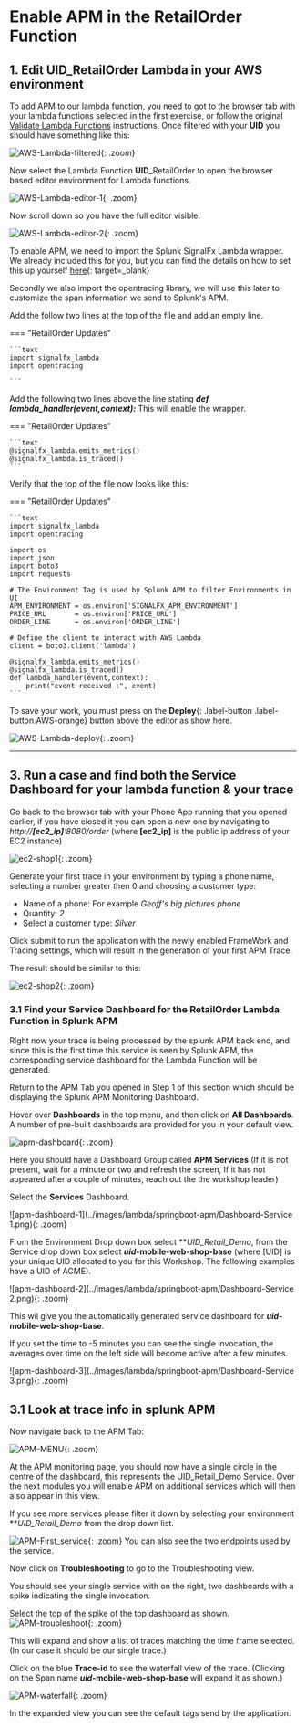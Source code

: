 # Enable APM in the RetailOrder Function

## 1. Edit UID_RetailOrder Lambda in your AWS environment

To add APM to our lambda function, you need to got to the browser tab with your lambda functions selected in  the first exercise, or follow the original [Validate Lambda Functions](../initial_run_env/#1-validate-availability-of-lambda-functions) instructions. Once filtered with your **UID** you should have something like this:

![AWS-Lambda-filtered](../images/lambda/retailorder/functions-lambda-selected.png){: .zoom}

Now select the Lambda Function **UID**_RetailOrder to open the browser based editor environment for Lambda functions.

![AWS-Lambda-editor-1](../images/lambda/retailorder/retailorderedit-1.png){: .zoom}

Now scroll down so you have the full editor visible.

![AWS-Lambda-editor-2](../images/lambda/retailorder/retailorderedit-2.png){: .zoom}

To enable APM, we need to import the Splunk SignalFx Lambda wrapper. We already included this for you, but you can find the details on how to set this up yourself [here](https://github.com/signalfx/lambda-python){: target=_blank}

Secondly we also import the opentracing library, we will use this later to customize the span information we send to Splunk's APM.

Add the follow two lines at the top of the file and add an empty line.

=== "RetailOrder Updates"

    ```text
    import signalfx_lambda
    import opentracing

    ```

Add the following two lines above the line stating ***def lambda_handler(event,context):*** This will enable the wrapper.

=== "RetailOrder Updates"

    ```text
    @signalfx_lambda.emits_metrics()
    @signalfx_lambda.is_traced()
    ```

Verify that the top of the file now looks like this:

=== "RetailOrder Updates"

    ```text
    import signalfx_lambda
    import opentracing

    import os
    import json
    import boto3
    import requests

    # The Environment Tag is used by Splunk APM to filter Environments in UI
    APM_ENVIRONMENT = os.environ['SIGNALFX_APM_ENVIRONMENT']
    PRICE_URL       = os.environ['PRICE_URL']
    ORDER_LINE      = os.environ['ORDER_LINE']

    # Define the client to interact with AWS Lambda
    client = boto3.client('lambda')

    @signalfx_lambda.emits_metrics()
    @signalfx_lambda.is_traced()
    def lambda_handler(event,context):
        print("event received :", event)
    ```
To save your work, you must press on the **Deploy**{: .label-button .label-button.AWS-orange} button above the editor as show here.

![AWS-Lambda-deploy](../images/lambda/retailorder/lambdadeploy.png){: .zoom}

---

## 3. Run a case and find both the Service Dashboard for your lambda function & your trace 

Go back to the browser tab with your Phone App running that you opened earlier, if you have closed it you can open a new one by navigating to *http://**[ec2_ip]**:8080/order* (where **[ec2_ip]** is the public ip address of your EC2 instance)

![ec2-shop1](../images/lambda/initial_run/Shop.png){: .zoom}

Generate your first trace in your environment by typing a phone name, selecting a number greater then 0 and  choosing a customer type:

- Name of a phone: For example *Geoff's big pictures phone*
- Quantity:  *2*
- Select a customer type: *Silver*

Click submit to run the application with the newly enabled FrameWork and Tracing settings, which will result in the generation of your first APM Trace.

The result should be similar to this:

![ec2-shop2](../images/lambda/initial_run/Shop-result.png){: .zoom}

### 3.1 Find your Service Dashboard for the RetailOrder Lambda Function in Splunk APM

Right now your trace is being processed by the splunk APM back end, and since this is the first time this service is seen by Splunk APM, the corresponding service dashboard for the Lambda Function will be generated.

Return to the APM Tab you opened in Step 1 of this section which should be displaying the Splunk APM Monitoring Dashboard.

Hover over **Dashboards** in the top menu, and then click on **All Dashboards**. A number of pre-built dashboards are provided for you in your default view.

![apm-dashboard](../images/lambda/springboot-apm/gotoAPMServices.png){: .zoom}

Here you should have a Dashboard Group called **APM Services** (If it is not present, wait for a minute or two and refresh the screen, If it has not appeared after a couple of minutes, reach out the the workshop leader)

Select the **Services** Dashboard.

![apm-dashboard-1](../images/lambda/springboot-apm/Dashboard-Service 1.png){: .zoom}

From the Environment Drop down box select ***UID_*Retail_Demo**, from the Service drop down box select ***uid*-mobile-web-shop-base** (where [UID] is your unique UID allocated to you for this Workshop.  The following examples have a UID of ACME).

![apm-dashboard-2](../images/lambda/springboot-apm/Dashboard-Service 2.png){: .zoom}

This wil give you the automatically generated service dashboard for ***uid*-mobile-web-shop-base**.

If you set the time to -5 minutes you can see the single invocation, the averages over time on the left side will become active after a few minutes.

![apm-dashboard-3](../images/lambda/springboot-apm/Dashboard-Service 3.png){: .zoom}

## 3.1 Look at trace info in splunk APM

Now navigate back to the APM Tab:

![APM-MENU](../images/lambda/springboot-apm/IsAPMAvailable.png){: .zoom}

At the APM monitoring page, you should now have a single circle in the centre of the dashboard, this represents the UID_Retail_Demo Service.  Over the next modules you will enable APM on additional services which will then also appear in this view.

If you see more services please filter it down by selecting your environment ***UID_*Retail_Demo** from the drop down list.

![APM-First_service](../images/lambda/springboot-apm/our_first_service.png){: .zoom}
You can also see the two endpoints used by the service.

Now click on **Troubleshooting** to go to the Troubleshooting view.

You should see your single service with on the right, two dashboards with a spike indicating the single invocation. 

Select the top of the spike of the top dashboard as shown.
![APM-troubleshoot](../images/lambda/springboot-apm/Troubleshootingourfirsttrace.png){: .zoom}

This will expand and show a list of traces matching the time frame selected. (In our case it should be our single trace.)

Click on the blue **Trace-id** to see the waterfall view of the trace. (Clicking on the Span name ***uid*-mobile-web-shop-base**  will expand it as shown.)

![APM-waterfall](../images/lambda/springboot-apm/waterfallview.png){: .zoom}

In the expanded view you can see the default tags send by the application.

